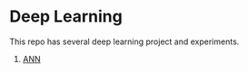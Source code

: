 # Deep Learning
 
This repo has several deep learning project and experiments.

1. [ANN](https://github.com/rhettxio/Deep-Learning/tree/master/ANN%20for%20classification)